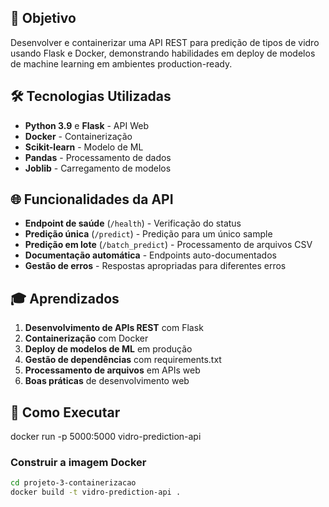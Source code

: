 ## 🐳 Objetivo
Desenvolver e containerizar uma API REST para predição de tipos de vidro usando Flask e Docker, demonstrando habilidades em deploy de modelos de machine learning em ambientes production-ready.

## 🛠️ Tecnologias Utilizadas
- **Python 3.9** e **Flask** - API Web
- **Docker** - Containerização
- **Scikit-learn** - Modelo de ML
- **Pandas** - Processamento de dados
- **Joblib** - Carregamento de modelos

## 🌐 Funcionalidades da API
- **Endpoint de saúde** (`/health`) - Verificação do status
- **Predição única** (`/predict`) - Predição para um único sample
- **Predição em lote** (`/batch_predict`) - Processamento de arquivos CSV
- **Documentação automática** - Endpoints auto-documentados
- **Gestão de erros** - Respostas apropriadas para diferentes erros

## 🎓 Aprendizados
1. **Desenvolvimento de APIs REST** com Flask
2. **Containerização** com Docker
3. **Deploy de modelos de ML** em produção
4. **Gestão de dependências** com requirements.txt
5. **Processamento de arquivos** em APIs web
6. **Boas práticas** de desenvolvimento web

## 🚀 Como Executar
docker run -p 5000:5000 vidro-prediction-api

### Construir a imagem Docker
```bash
cd projeto-3-containerizacao
docker build -t vidro-prediction-api .